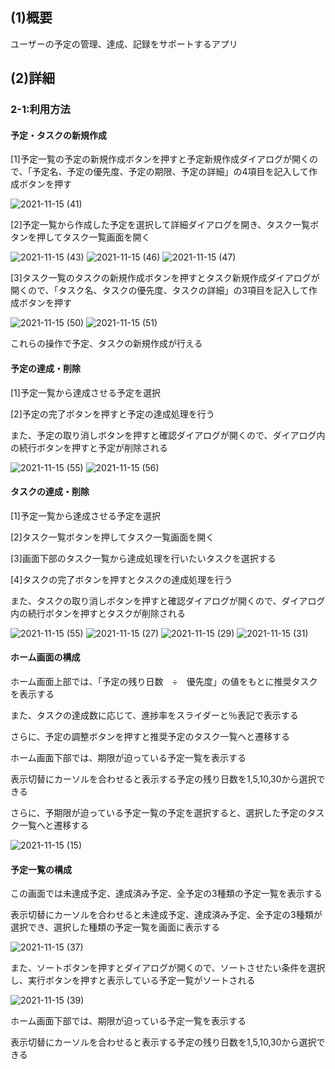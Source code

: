 <h2>(1)概要</h2>
<p>ユーザーの予定の管理、達成、記録をサポートするアプリ</p>
<h2>(2)詳細</h2>
<h3>2-1:利用方法</h3>
<h4>予定・タスクの新規作成</h4>
<p>[1]予定一覧の予定の新規作成ボタンを押すと予定新規作成ダイアログが開くので、「予定名、予定の優先度、予定の期限、予定の詳細」の4項目を記入して作成ボタンを押す</p>

![2021-11-15 (41)](https://user-images.githubusercontent.com/85385454/141774967-ef4732ec-c567-49e0-a84e-5ca959f23212.png)

<p>[2]予定一覧から作成した予定を選択して詳細ダイアログを開き、タスク一覧ボタンを押してタスク一覧画面を開く</p>

![2021-11-15 (43)](https://user-images.githubusercontent.com/85385454/141775140-95e6cea3-50bf-4a74-96a3-b7c0a9ccd681.png)
![2021-11-15 (46)](https://user-images.githubusercontent.com/85385454/141775351-a04ca9ad-9d6b-46f4-8c51-2221fb388411.png)
![2021-11-15 (47)](https://user-images.githubusercontent.com/85385454/141775358-a6f773eb-5c1a-480f-a8ea-058422ffdf75.png)

<p>[3]タスク一覧のタスクの新規作成ボタンを押すとタスク新規作成ダイアログが開くので、「タスク名、タスクの優先度、タスクの詳細」の3項目を記入して作成ボタンを押す</p>

![2021-11-15 (50)](https://user-images.githubusercontent.com/85385454/141775703-be86a09d-55ff-4222-822a-66194fd2558e.png)
![2021-11-15 (51)](https://user-images.githubusercontent.com/85385454/141775713-7e022a3f-d3cd-4442-86dc-aa576a811391.png)

<p>これらの操作で予定、タスクの新規作成が行える</p>


<h4>予定の達成・削除</h4>
<p>[1]予定一覧から達成させる予定を選択</p>
<p>[2]予定の完了ボタンを押すと予定の達成処理を行う</p>
<p>また、予定の取り消しボタンを押すと確認ダイアログが開くので、ダイアログ内の続行ボタンを押すと予定が削除される</p>

![2021-11-15 (55)](https://user-images.githubusercontent.com/85385454/141775939-7b9e0dbf-18f1-4f32-a0c9-fee766bab8dd.png)
![2021-11-15 (56)](https://user-images.githubusercontent.com/85385454/141775947-b83eadeb-f0bb-41d0-b971-52f20d4b08a7.png)


<h4>タスクの達成・削除</h4>
<p>[1]予定一覧から達成させる予定を選択</p>
<p>[2]タスク一覧ボタンを押してタスク一覧画面を開く</p>
<p>[3]画面下部のタスク一覧から達成処理を行いたいタスクを選択する</p>
<p>[4]タスクの完了ボタンを押すとタスクの達成処理を行う</p>
<p>また、タスクの取り消しボタンを押すと確認ダイアログが開くので、ダイアログ内の続行ボタンを押すとタスクが削除される</p>

![2021-11-15 (55)](https://user-images.githubusercontent.com/85385454/141776139-bb7fd1c2-5608-45bf-8616-72168d6e5d58.png)
![2021-11-15 (27)](https://user-images.githubusercontent.com/85385454/141771798-207ea075-feac-4321-8e0c-15490d641bf1.png)
![2021-11-15 (29)](https://user-images.githubusercontent.com/85385454/141771884-e46f299d-1b20-4dd2-b879-fe528656aded.png)
![2021-11-15 (31)](https://user-images.githubusercontent.com/85385454/141771978-8986dc25-a7f0-415c-8fc1-85bba1fd53cb.png)


<h4>ホーム画面の構成</h4>
<p>ホーム画面上部では、「予定の残り日数　÷　優先度」の値をもとに推奨タスクを表示する</p>
<p>また、タスクの達成数に応じて、進捗率をスライダーと％表記で表示する</p>
<p>さらに、予定の調整ボタンを押すと推奨予定のタスク一覧へと遷移する</p>
<p>ホーム画面下部では、期限が迫っている予定一覧を表示する</p>
<p>表示切替にカーソルを合わせると表示する予定の残り日数を1,5,10,30から選択できる</p>
<p>さらに、予期限が迫っている予定一覧の予定を選択すると、選択した予定のタスク一覧へと遷移する</p>

![2021-11-15 (15)](https://user-images.githubusercontent.com/85385454/141729704-fa17f262-c1c6-4680-a77c-dbd06e80a185.png)


<h4>予定一覧の構成</h4>
<p>この画面では未達成予定、達成済み予定、全予定の3種類の予定一覧を表示する</p>
<p>表示切替にカーソルを合わせると未達成予定、達成済み予定、全予定の3種類が選択でき、選択した種類の予定一覧を画面に表示する</p>

![2021-11-15 (37)](https://user-images.githubusercontent.com/85385454/141773573-c5c1f7f9-13db-4421-9810-a127f74ef1ce.png)

<p>また、ソートボタンを押すとダイアログが開くので、ソートさせたい条件を選択し、実行ボタンを押すと表示している予定一覧がソートされる</p>

![2021-11-15 (39)](https://user-images.githubusercontent.com/85385454/141774167-a5b271bc-133b-44e5-9119-5f33ab6e7cbe.png)


<p>ホーム画面下部では、期限が迫っている予定一覧を表示する</p>
<p>表示切替にカーソルを合わせると表示する予定の残り日数を1,5,10,30から選択できる</p>

